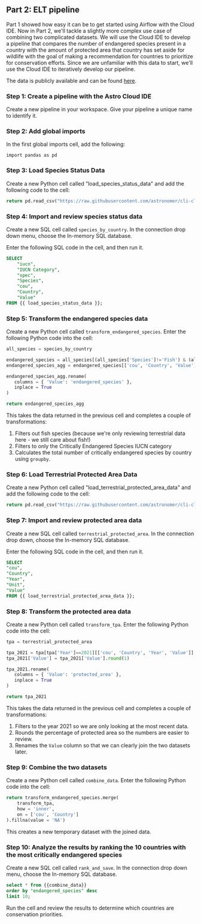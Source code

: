 ## Part 2: ELT pipeline

Part 1 showed how easy it can be to get started using Airflow with the Cloud IDE. Now in Part 2, we'll tackle a slightly more complex use case of combining two complicated datasets. We will use the Cloud IDE to develop a pipeline that compares the number of endangered species present in a country with the amount of protected area that country has set aside for wildlife with the goal of making a recommendation for countries to prioritize for conservation efforts. Since we are unfamiliar with this data to start, we'll use the Cloud IDE to iteratively develop our pipeline.

The data is publicly available and can be found [here](https://www.kaggle.com/datasets/sarthakvajpayee/global-species-extinction).

### Step 1: Create a pipeline with the Astro Cloud IDE

Create a new pipeline in your workspace. Give your pipeline a unique name to identify it.

### Step 2: Add global imports

In the first global imports cell, add the following:

`import pandas as pd`


### Step 3: Load Species Status Data

Create a new Python cell called "load_species_status_data" and add the following code to the cell:

```python
return pd.read_csv("https://raw.githubusercontent.com/astronomer/cli-cloud-ide-workshop/main/include/data/country_species_status_cleaned.csv", on_bad_lines='skip', nrows=100)
```

### Step 4: Import and review species status data

Create a new SQL cell called `species_by_country`. In the connection drop down menu, choose the In-memory SQL database.

Enter the following SQL code in the cell, and then run it.

```sql
SELECT 
    "iucn",
    "IUCN Category",
    "spec",
    "Species",
    "cou",
    "Country",
    "Value"
FROM {{ load_species_status_data }};
```

### Step 5: Transform the endangered species data

Create a new Python cell called `transform_endangered_species`. Enter the following Python code into the cell:

```python
all_species = species_by_country

endangered_species = all_species[(all_species['Species']!='Fish') & (all_species['IUCN Category'] == 'Number of critically endangered species')]
endangered_species_agg = endangered_species[['cou', 'Country', 'Value']].groupby(['cou', 'Country']).sum().reset_index()

endangered_species_agg.rename(
   columns = { 'Value': 'endangered_species' },
   inplace = True  
)

return endangered_species_agg
```

This takes the data returned in the previous cell and completes a couple of transformations:

1. Filters out fish species (because we're only reviewing terrestrial data here - we still care about fish!)
2. Filters to only the Critically Endangered Species IUCN category
3. Calculates the total number of critically endangered species by country using `groupby`.


### Step 6: Load Terrestrial Protected Area Data

Create a new Python cell called "load_terrestrial_protected_area_data" and add the following code to the cell:

```python
return pd.read_csv("https://raw.githubusercontent.com/astronomer/cli-cloud-ide-workshop/main/include/data/country_terrestrial_protected_area_cleaned.csv", on_bad_lines='skip', nrows=100)
```

### Step 7: Import and review protected area data

Create a new SQL cell called `terrestrial_protected_area`. In the connection drop down, choose the In-memory SQL database.

Enter the following SQL code in the cell, and then run it.


```sql
SELECT
"cou",
"Country",
"Year",
"Unit",
"Value"
FROM {{ load_terrestrial_protected_area_data }};
```

### Step 8: Transform the protected area data

Create a new Python cell called `transform_tpa`. Enter the following Python code into the cell:

```python
tpa = terrestrial_protected_area

tpa_2021 = tpa[tpa['Year']==2021][['cou', 'Country', 'Year', 'Value']]
tpa_2021['Value'] = tpa_2021['Value'].round(1)

tpa_2021.rename(
   columns = { 'Value': 'protected_area' },
   inplace = True  
)

return tpa_2021
```

This takes the data returned in the previous cell and completes a couple of transformations:

1. Filters to the year 2021 so we are only looking at the most recent data.
2. Rounds the percentage of protected area so the numbers are easier to review.
3. Renames the `Value` column so that we can clearly join the two datasets later.

### Step 9: Combine the two datasets

Create a new Python cell called `combine_data`. Enter the following Python code into the cell:

```python
return transform_endangered_species.merge(
    transform_tpa,
    how = 'inner',
    on = ['cou', 'Country']
).fillna(value = 'NA')
```

This creates a new temporary dataset with the joined data.

### Step 10: Analyze the results by ranking the 10 countries with the most critically endangered species

Create a new SQL cell called `rank_and_save`. In the connection drop down menu, choose the In-memory SQL database.

```sql
select * from {{combine_data}}
order by "endangered_species" desc
limit 10;
```

Run the cell and review the results to determine which countries are conservation priorities.
